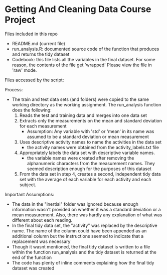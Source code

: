 Getting And Cleaning Data Course Project
========================================

Files included in this repo
- README.md (current file)
- run_analysis.R: documented source code of the function that produces and returns the tidy dataset
- Codebook: this file lists all the variables in the final dataset. For some reason, the contents of the file get 'wrapped' Please view the file in 'raw' mode.

Files accessed by the script:


Process:
- The train and test data sets (and folders) were copied to the same working directory as the working assignment. The run_analysis function does the following:
  1) Reads the test and training data and merges into one data set
  2) Extracts only the measurements on the mean and standard deviation for each measurement
      - Assumption: Any variable with 'std' or 'mean' in its name was assumed to be a standard deviation or mean measurement
  3) Uses descriptive activity names to name the activities in the data set
      - the activity names were obtained from the activity_labels.txt file
  4) Appropriately labels the data set with descriptive variable names. 
      - the variable names were created after removing the alphanumeric characters from the measurement names. They
      seemed description enough for the purposes of this dataset
  5) From the data set in step 4, creates a second, independent tidy data set with the average of each variable for each activity and each subject.  

Important Assumptions:
- The data in the "inertial" folder was ignored because enough information wasn't provided on whether it was a standard deviation or a mean measurement. Also, there was hardly any explanation of what was different about each reading. 
- In the final tidy data set, the "activity" was replaced by the descriptive name. The name of the column could have been appended as an additional column but the instructions seemed to indicate that a replacement was necessary
- Though it wasnt mentioned, the final tidy dataset is written to a file within the function run_analysis and the tidy dataset is returned at the end of the function
- The code has plenty of inline comments explaining how the final tidy dataset was created
